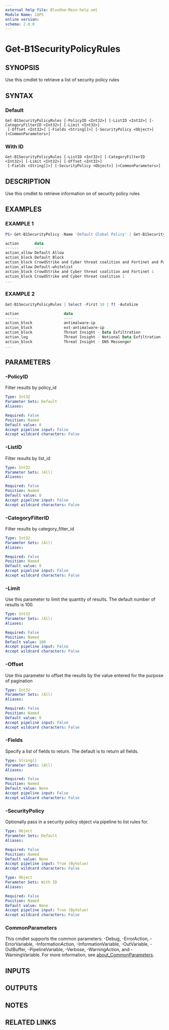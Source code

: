 ```yaml
---
external help file: BloxOne-Main-help.xml
Module Name: ibPS
online version:
schema: 2.0.0
---
```


# Get-B1SecurityPolicyRules

## SYNOPSIS
Use this cmdlet to retrieve a list of security policy rules

## SYNTAX

### Default
```
Get-B1SecurityPolicyRules [-PolicyID <Int32>] [-ListID <Int32>] [-CategoryFilterID <Int32>] [-Limit <Int32>]
 [-Offset <Int32>] [-Fields <String[]>] [-SecurityPolicy <Object>] [<CommonParameters>]
```

### With ID
```
Get-B1SecurityPolicyRules [-ListID <Int32>] [-CategoryFilterID <Int32>] [-Limit <Int32>] [-Offset <Int32>]
 [-Fields <String[]>] [-SecurityPolicy <Object>] [<CommonParameters>]
```

## DESCRIPTION
Use this cmdlet to retrieve information on of security policy rules

## EXAMPLES

### EXAMPLE 1
```powershell
PS> Get-B1SecurityPolicy -Name 'Default Global Policy' | Get-B1SecurityPolicyRules | ft -AutoSize

action       data                                                                list_id policy_id policy_name           redirect_name rule_tags            type
------       ----                                                                ------- --------- -----------           ------------- ---------            ----
action_allow Default Allow                                                        553567     56924 Default Global Policy               @{tag_scope=; tags=} custom_list
action_block Default Block                                                        756742     56924 Default Global Policy               @{tag_scope=; tags=} custom_list
action_block CrowdStrike and Cyber threat coalition and Fortinet and Palo Alto 1  423566     56924 Default Global Policy               @{tag_scope=; tags=} custom_list
action_allow Default-whitelist                                                    423567     56924 Default Global Policy               @{tag_scope=; tags=} custom_list
action_block CrowdStrike and Cyber threat coalition and Fortinet 1                522345     56924 Default Global Policy               @{tag_scope=; tags=} custom_list
action_block CrowdStrike and Cyber threat coalition 1                             253356     56924 Default Global Policy               @{tag_scope=; tags=} custom_list
...
```

### EXAMPLE 2
```powershell
Get-B1SecurityPolicyRules | Select -First 10 | ft -AutoSize

action                    data                                                                list_id policy_id policy_name           redirect_name rule_tags            type
------                    ----                                                                ------- --------- -----------           ------------- ---------            ----
action_block              antimalware-ip                                                            0    123456 corporate-policy                                         @{tag_scope=; tags=} named_feed
action_block              ext-antimalware-ip                                                        0    123456 corporate-policy                                         @{tag_scope=; tags=} named_feed
action_block              Threat Insight - Data Exfiltration                                        0    453532 iot-policy                                               @{tag_scope=; tags=} custom_list
action_log                Threat Insight - Notional Data Exfiltration                               0    453532 iot-policy                                               @{tag_scope=; tags=} custom_list
action_block              Threat Insight - DNS Messenger                                            0    453532 iot-policy                                               @{tag_scope=; tags=} custom_list
...
```

## PARAMETERS

### -PolicyID
Filter results by policy_id

```yaml
Type: Int32
Parameter Sets: Default
Aliases:

Required: False
Position: Named
Default value: 0
Accept pipeline input: False
Accept wildcard characters: False
```

### -ListID
Filter results by list_id

```yaml
Type: Int32
Parameter Sets: (All)
Aliases:

Required: False
Position: Named
Default value: 0
Accept pipeline input: False
Accept wildcard characters: False
```

### -CategoryFilterID
Filter results by category_filter_id

```yaml
Type: Int32
Parameter Sets: (All)
Aliases:

Required: False
Position: Named
Default value: 0
Accept pipeline input: False
Accept wildcard characters: False
```

### -Limit
Use this parameter to limit the quantity of results.
The default number of results is 100.

```yaml
Type: Int32
Parameter Sets: (All)
Aliases:

Required: False
Position: Named
Default value: 100
Accept pipeline input: False
Accept wildcard characters: False
```

### -Offset
Use this parameter to offset the results by the value entered for the purpose of pagination

```yaml
Type: Int32
Parameter Sets: (All)
Aliases:

Required: False
Position: Named
Default value: 0
Accept pipeline input: False
Accept wildcard characters: False
```

### -Fields
Specify a list of fields to return.
The default is to return all fields.

```yaml
Type: String[]
Parameter Sets: (All)
Aliases:

Required: False
Position: Named
Default value: None
Accept pipeline input: False
Accept wildcard characters: False
```

### -SecurityPolicy
Optionally pass in a security policy object via pipeline to list rules for.

```yaml
Type: Object
Parameter Sets: Default
Aliases:

Required: False
Position: Named
Default value: None
Accept pipeline input: True (ByValue)
Accept wildcard characters: False
```

```yaml
Type: Object
Parameter Sets: With ID
Aliases:

Required: False
Position: Named
Default value: None
Accept pipeline input: True (ByValue)
Accept wildcard characters: False
```

### CommonParameters
This cmdlet supports the common parameters: -Debug, -ErrorAction, -ErrorVariable, -InformationAction, -InformationVariable, -OutVariable, -OutBuffer, -PipelineVariable, -Verbose, -WarningAction, and -WarningVariable. For more information, see [about_CommonParameters](http://go.microsoft.com/fwlink/?LinkID=113216).

## INPUTS

## OUTPUTS

## NOTES

## RELATED LINKS
